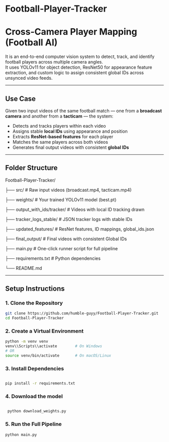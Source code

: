 # Football-Player-Tracker


# Cross-Camera Player Mapping (Football AI)

It is an end-to-end computer vision system to detect, track, and identify football players across multiple camera angles.  
It uses YOLOv11 for object detection, ResNet50 for appearance feature extraction, and custom logic to assign consistent global IDs across unsynced video feeds.

---

##  Use Case

Given two input videos of the same football match — one from a **broadcast camera** and another from a **tacticam** — the system:

- Detects and tracks players within each video
- Assigns stable **local IDs** using appearance and position
- Extracts **ResNet-based features** for each player
- Matches the same players across both videos
- Generates final output videos with consistent **global IDs**

---

##  Folder Structure

Football-Player-Tracker/

├── src/  # Raw input videos (broadcast.mp4, tacticam.mp4)

├── weights/ # Your trained YOLOv11 model (best.pt)

├── output_with_ids/tracker/ # Videos with local ID tracking drawn

├── tracker_logs_stable/ # JSON tracker logs with stable IDs

├── updated_features/ # ResNet features, ID mappings, global_ids.json

├── final_output/ # Final videos with consistent Global IDs

├── main.py # One-click runner script for full pipeline

├── requirements.txt # Python dependencies

└── README.md



---

##  Setup Instructions

### 1.  Clone the Repository

```bash
git clone https://github.com/humble-guyy/Football-Player-Tracker.git
cd Football-Player-Tracker
```

### 2. Create a Virtual Environment


```bash
python -m venv venv
venv\\Scripts\\activate        # On Windows
# OR
source venv/bin/activate       # On macOS/Linux
```
### 3. Install Dependencies
```bash

pip install -r requirements.txt
```

### 4. Download the model
```bash

 python download_weights.py
```
### 5. Run the Full Pipeline
```bash
python main.py
```
